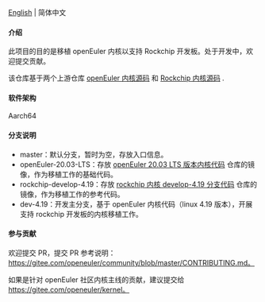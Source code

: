 [English](./README.en.md) | 简体中文

#### 介绍

此项目的目的是移植 openEuler 内核以支持 Rockchip 开发板。处于开发中，欢迎提交贡献。

该仓库基于两个上游仓库 [openEuler 内核源码](https://gitee.com/openeuler/kernel) 和 [Rockchip 内核源码](https://github.com/rockchip-linux/kernel) .

#### 软件架构

Aarch64

#### 分支说明

- master：默认分支，暂时为空，存放入口信息。
- openEuler-20.03-LTS：存放 [openEuler 20.03 LTS 版本内核代码](https://gitee.com/openeuler/kernel/tree/openEuler-1.0-LTS/) 仓库的镜像，作为移植工作的基础代码。
- rockchip-develop-4.19：存放 [rockchip 内核 develop-4.19 分支代码](https://github.com/rockchip-linux/kernel/tree/develop-4.19) 仓库的镜像，作为移植工作的参考代码。
- dev-4.19：开发主分支，基于 openEuler 内核代码（linux 4.19 版本），开展支持 rockchip 开发板的内核移植工作。

#### 参与贡献

欢迎提交 PR，提交 PR 参考说明：https://gitee.com/openeuler/community/blob/master/CONTRIBUTING.md。

如果是针对 openEuler 社区内核主线的贡献，建议提交给 https://gitee.com/openeuler/kernel。
 
